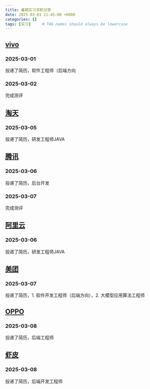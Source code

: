 ```yaml
---
title: 暑期实习求职记录
date: 2025-03-01 21:45:00 +0800
categories: []
tags: [实习]     # TAG names should always be lowercase
---
```


## [vivo](https://hr-campus.vivo.com/)

### 2025-03-01 
投递了简历，软件工程师（后端方向

### 2025-03-02
完成测评

## [淘天](https://talent.taotian.com/)

### 2025-03-05
投递了简历，研发工程师JAVA


## [腾讯](https://join.qq.com/resume.html?k=CbZMHENCqWkS3vpeQUfdjw)

### 2025-03-06
投递了简历，后台开发

### 2025-03-07
完成测评


## [阿里云](https://careers.aliyun.com/home?lang=zh)

### 2025-03-06

投递了简历，研发工程师JAVA

## [美团](https://zhaopin.meituan.com/web/home?staffSsoId=23751624)

### 2025-03-07

投递了简历，1. 软件开发工程师（后端方向），2. 大模型应用算法工程师

## [OPPO](https://careers.oppo.com/university/oppo/)

### 2025-03-08

投递了简历，后端工程师

## [虾皮](https://app.mokahr.com/campus_apply/shopee/2962#/)

### 2025-03-08

投递了简历，后端开发工程师

